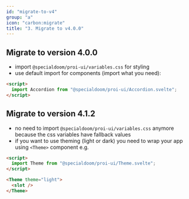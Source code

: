 ```yaml
---
id: "migrate-to-v4"
group: "a"
icon: "carbon:migrate"
title: "3. Migrate to v4.0.0"
---
```


## Migrate to version 4.0.0

- import `@specialdoom/proi-ui/variables.css` for styling
- use default import for components (import what you need):

```html
<script>
  import Accordion from "@specialdoom/proi-ui/Accordion.svelte";
</script>
```

## Migrate to version 4.1.2

- no need to import `@specialdoom/proi-ui/variables.css` anymore because the css variables
  have fallback values
- if you want to use theming (light or dark) you need to wrap your app using `<Theme>`
  component e.g.

```html
<script>
  import Theme from "@specialdoom/proi-ui/Theme.svelte";
</script>

<Theme theme="light">
  <slot />
</Theme>
```
